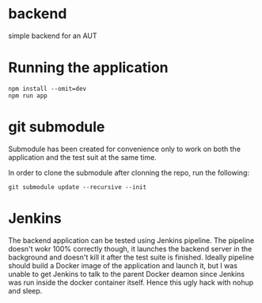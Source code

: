 # backend
simple backend for an AUT


# Running the application


    npm install --omit=dev
    npm run app

# git submodule

Submodule has been created for convenience only to work on both the application and the test suit at the same time.

In order to clone the submodule after clonning the repo, run the following:

    git submodule update --recursive --init


# Jenkins

The backend application can be tested using Jenkins pipeline. The pipeline doesn't wokr 100% correctly though,
 it launches the backend server in the background and doesn't kill it after the test suite is finished. 
Ideally pipeline should build a Docker image of the application and launch it, but I was unable to get Jenkins to talk to
the parent Docker deamon since Jenkins was run inside the docker container itself. Hence this ugly hack with nohup and sleep.
